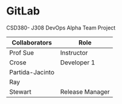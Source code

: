 # GitLab
CSD380- J308 DevOps  Alpha Team Project



| Collaborators | Role |
|------------------------|-------------| 
| Prof Sue 	            | Instructor|
| Crose	            |		Developer 1     |
| Partida-Jacinto       |                      |
| Ray		            |                     |
| Stewart           |     Release Manager                |
